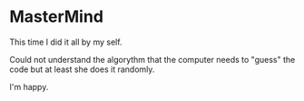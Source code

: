 # MasterMind

This time I did it all by my self.

Could not understand the algorythm that the computer needs to "guess" the code but at least 
she does it randomly.

I'm happy.